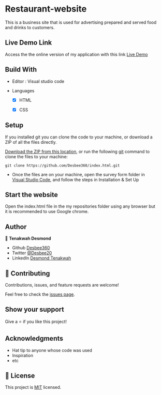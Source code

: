  
# Restaurant-website

This is a business site that is used for advertising prepared and served food and drinks to customers.

## Live Demo Link

Access the the online version of my application with this link
[Live Demo]( https://desbee360.github.io/Restaurant-website/)

## Build With

- Editor : Visual studio code

- Languages
  - [x] HTML
  - [x] CSS


## Setup

If you installed git you can clone the code to your machine, or download a ZIP of all the files directly.

[Download the ZIP from this location](https://github.com/Desbee360/Restaurant-website/archive/refs/heads/main.zip), or run the following [git](https://git-scm.com/downloads) command to clone the files to your machine:

```
git clone https://github.com/Desbee360/index.html.git
```

- Once the files are on your machine, open the survey form folder in [Visual Studio Code](https://code.visualstudio.com/), and follow the steps in Installation & Set Up

## Start the website

Open the index.html file in the my repositories folder  using any browser but it is recommended to use Google chrome.


## Author

👤 **Tenakwah Desmond**

- Github [Desbee360](https://github.com/Desbee360/index.html)
- Twitter [@Desbee20](https://twitter.com/Desbee20)
- LinkedIn [Desmond Tenakwah](https://www.linkedin.com/in/desmond-tenakwah-6a7508236/)

## 🤝 Contributing

Contributions, issues, and feature requests are welcome!

Feel free to check the [issues page](https://github.com/Desbee360/Restaurant-website/issues).

## Show your support

Give a ⭐️ if you like this project!

## Acknowledgments

- Hat tip to anyone whose code was used
- Inspiration
- etc

## 📝 License

This project is [MIT](./LICENSE) licensed.
